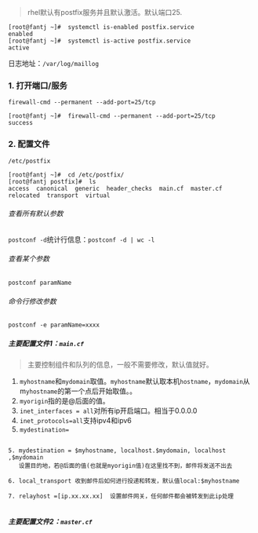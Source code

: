 >rhel默认有postfix服务并且默认激活。默认端口25.

```
[root@fantj ~]#  systemctl is-enabled postfix.service 
enabled
[root@fantj ~]#  systemctl is-active postfix.service 
active
```

日志地址：`/var/log/maillog`

###   1. 打开端口/服务

`firewall-cmd --permanent --add-port=25/tcp`
```
[root@fantj ~]#  firewall-cmd --permanent --add-port=25/tcp
success
```
###   2. 配置文件

`/etc/postfix`

```
[root@fantj ~]#  cd /etc/postfix/
[root@fantj postfix]#  ls
access  canonical  generic  header_checks  main.cf  master.cf  relocated  transport  virtual
```
######   查看所有默认参数

`postconf -d`统计行信息：`postconf -d | wc -l`

######   查看某个参数
`postconf paramName`

######   命令行修改参数

`postconf -e paramName=xxxx`

#####    主要配置文件1：`main.cf`
>主要控制组件和队列的信息，一般不需要修改，默认值就好。

1. `myhostname`和`mydomain`取值。`myhostname`默认取本机`hostname`，`mydomain`从m`yhostname`的第一个点后开始取值。。
2. `myorigin`指的是@后面的值。
3. `inet_interfaces = all`对所有ip开启端口。相当于0.0.0.0
4. `inet_protocols=all`支持ipv4和ipv6
5. `mydestination=`

```

5. mydestination = $myhostname, localhost.$mydomain, localhost ,$mydomain
   设置目的地，若@后面的值(也就是myorigin值)在这里找不到，邮件将发送不出去
   
6. local_transport 收到邮件后如何进行投递和转发，默认值local:$myhostname

7. relayhost =[ip.xx.xx.xx]  设置邮件网关，任何邮件都会被转发到此ip处理


```

#####    主要配置文件2：`master.cf`
>